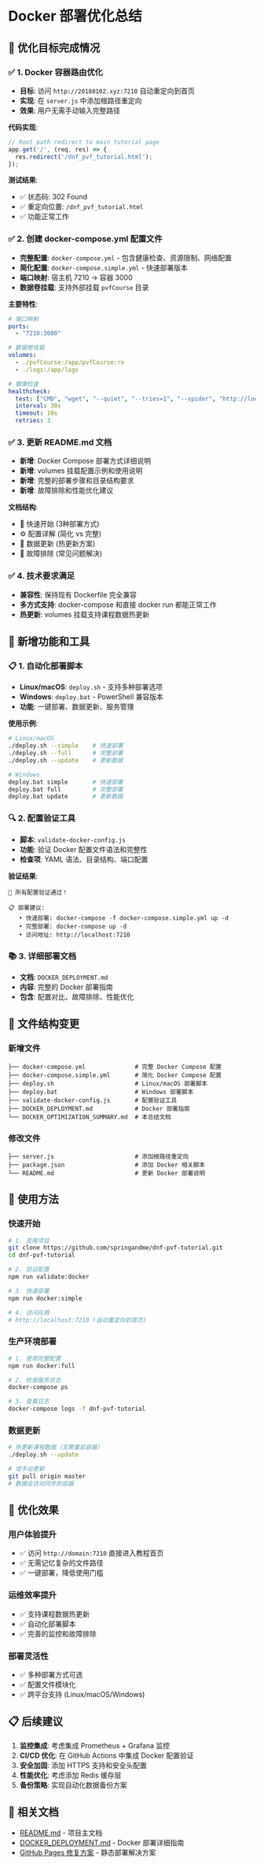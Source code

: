 # Docker 部署优化总结

## 🎯 优化目标完成情况

### ✅ 1. Docker 容器路由优化
- **目标**: 访问 `http://20180102.xyz:7210` 自动重定向到首页
- **实现**: 在 `server.js` 中添加根路径重定向
- **效果**: 用户无需手动输入完整路径

**代码实现**:
```javascript
// Root path redirect to main tutorial page
app.get('/', (req, res) => {
  res.redirect('/dnf_pvf_tutorial.html');
});
```

**测试结果**:
- ✅ 状态码: 302 Found
- ✅ 重定向位置: `/dnf_pvf_tutorial.html`
- ✅ 功能正常工作

### ✅ 2. 创建 docker-compose.yml 配置文件
- **完整配置**: `docker-compose.yml` - 包含健康检查、资源限制、网络配置
- **简化配置**: `docker-compose.simple.yml` - 快速部署版本
- **端口映射**: 宿主机 7210 -> 容器 3000
- **数据卷挂载**: 支持外部挂载 `pvfCourse` 目录

**主要特性**:
```yaml
# 端口映射
ports:
  - "7210:3000"

# 数据卷挂载
volumes:
  - ./pvfCourse:/app/pvfCourse:ro
  - ./logs:/app/logs

# 健康检查
healthcheck:
  test: ["CMD", "wget", "--quiet", "--tries=1", "--spider", "http://localhost:3000/api/files"]
  interval: 30s
  timeout: 10s
  retries: 3
```

### ✅ 3. 更新 README.md 文档
- **新增**: Docker Compose 部署方式详细说明
- **新增**: volumes 挂载配置示例和使用说明
- **新增**: 完整的部署步骤和目录结构要求
- **新增**: 故障排除和性能优化建议

**文档结构**:
- 🚀 快速开始 (3种部署方式)
- ⚙️ 配置详解 (简化 vs 完整)
- 🔄 数据更新 (热更新方案)
- 🔧 故障排除 (常见问题解决)

### ✅ 4. 技术要求满足
- **兼容性**: 保持现有 Dockerfile 完全兼容
- **多方式支持**: docker-compose 和直接 docker run 都能正常工作
- **热更新**: volumes 挂载支持课程数据热更新

## 🚀 新增功能和工具

### 📋 1. 自动化部署脚本
- **Linux/macOS**: `deploy.sh` - 支持多种部署选项
- **Windows**: `deploy.bat` - PowerShell 兼容版本
- **功能**: 一键部署、数据更新、服务管理

**使用示例**:
```bash
# Linux/macOS
./deploy.sh --simple    # 快速部署
./deploy.sh --full      # 完整部署
./deploy.sh --update    # 更新数据

# Windows
deploy.bat simple       # 快速部署
deploy.bat full         # 完整部署
deploy.bat update       # 更新数据
```

### 🔍 2. 配置验证工具
- **脚本**: `validate-docker-config.js`
- **功能**: 验证 Docker 配置文件语法和完整性
- **检查项**: YAML 语法、目录结构、端口配置

**验证结果**:
```
🎉 所有配置验证通过！

📋 部署建议:
   • 快速部署: docker-compose -f docker-compose.simple.yml up -d
   • 完整部署: docker-compose up -d
   • 访问地址: http://localhost:7210
```

### 📚 3. 详细部署文档
- **文档**: `DOCKER_DEPLOYMENT.md`
- **内容**: 完整的 Docker 部署指南
- **包含**: 配置对比、故障排除、性能优化

## 📁 文件结构变更

### 新增文件
```
├── docker-compose.yml              # 完整 Docker Compose 配置
├── docker-compose.simple.yml       # 简化 Docker Compose 配置
├── deploy.sh                       # Linux/macOS 部署脚本
├── deploy.bat                      # Windows 部署脚本
├── validate-docker-config.js       # 配置验证工具
├── DOCKER_DEPLOYMENT.md            # Docker 部署指南
└── DOCKER_OPTIMIZATION_SUMMARY.md  # 本总结文档
```

### 修改文件
```
├── server.js                       # 添加根路径重定向
├── package.json                    # 添加 Docker 相关脚本
└── README.md                       # 更新 Docker 部署说明
```

## 🔧 使用方法

### 快速开始
```bash
# 1. 克隆项目
git clone https://github.com/springandme/dnf-pvf-tutorial.git
cd dnf-pvf-tutorial

# 2. 验证配置
npm run validate:docker

# 3. 快速部署
npm run docker:simple

# 4. 访问应用
# http://localhost:7210 (自动重定向到首页)
```

### 生产环境部署
```bash
# 1. 使用完整配置
npm run docker:full

# 2. 检查服务状态
docker-compose ps

# 3. 查看日志
docker-compose logs -f dnf-pvf-tutorial
```

### 数据更新
```bash
# 热更新课程数据（无需重启容器）
./deploy.sh --update

# 或手动更新
git pull origin master
# 数据会自动同步到容器
```

## 🎉 优化效果

### 用户体验提升
- ✅ 访问 `http://domain:7210` 直接进入教程首页
- ✅ 无需记忆复杂的文件路径
- ✅ 一键部署，降低使用门槛

### 运维效率提升
- ✅ 支持课程数据热更新
- ✅ 自动化部署脚本
- ✅ 完善的监控和故障排除

### 部署灵活性
- ✅ 多种部署方式可选
- ✅ 配置文件模块化
- ✅ 跨平台支持 (Linux/macOS/Windows)

## 📋 后续建议

1. **监控集成**: 考虑集成 Prometheus + Grafana 监控
2. **CI/CD 优化**: 在 GitHub Actions 中集成 Docker 配置验证
3. **安全加固**: 添加 HTTPS 支持和安全头配置
4. **性能优化**: 考虑添加 Redis 缓存层
5. **备份策略**: 实现自动化数据备份方案

## 🔗 相关文档

- [README.md](./README.md) - 项目主文档
- [DOCKER_DEPLOYMENT.md](./DOCKER_DEPLOYMENT.md) - Docker 部署详细指南
- [GitHub Pages 修复方案](./GITHUB_PAGES_FIX.md) - 静态部署解决方案
